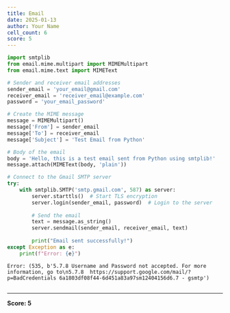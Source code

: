 ```yaml
---
title: Email
date: 2025-01-13
author: Your Name
cell_count: 6
score: 5
---
```


```python
import smtplib
from email.mime.multipart import MIMEMultipart
from email.mime.text import MIMEText


```


```python
# Sender and receiver email addresses
sender_email = 'your_email@gmail.com'
receiver_email = 'receiver_email@example.com'
password = 'your_email_password'
```


```python
# Create the MIME message
message = MIMEMultipart()
message['From'] = sender_email
message['To'] = receiver_email
message['Subject'] = 'Test Email from Python'
```


```python
# Body of the email
body = 'Hello, this is a test email sent from Python using smtplib!'
message.attach(MIMEText(body, 'plain'))
```


```python
# Connect to the Gmail SMTP server
try:
    with smtplib.SMTP('smtp.gmail.com', 587) as server:
        server.starttls()  # Start TLS encryption
        server.login(sender_email, password)  # Login to the server
        
        # Send the email
        text = message.as_string()
        server.sendmail(sender_email, receiver_email, text)
        
        print("Email sent successfully!")
except Exception as e:
    print(f"Error: {e}")

```

    Error: (535, b'5.7.8 Username and Password not accepted. For more information, go to\n5.7.8  https://support.google.com/mail/?p=BadCredentials 6a1803df08f44-6d451a83a97sm12404156d6.7 - gsmtp')



```python

```


---
**Score: 5**
